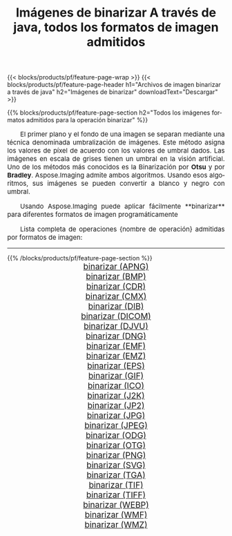 ﻿---
title: Imágenes de binarizar A través de java, todos los formatos de imagen admitidos 
weight: 3920
url: /es/java/binarize/ 
lang: es
langdirlevel: 2
locales: zh-hans,ja,it,ru,de,es,fr,nl,id,lt,pl,pt,vi,tr,ko,zh-hant,ar,hi,th,sv,cs,uk,he
description: Usando Aspose.Imaging puede fácilmente binarizar imágenes a través de java
---

{{< blocks/products/pf/feature-page-wrap >}}
{{< blocks/products/pf/feature-page-header h1="Archivos de imagen binarizar a través de java" h2="Imágenes de binarizar" downloadText="Descargar" >}}


{{% blocks/products/pf/feature-page-section  h2="Todos los imágenes formatos admitidos para la operación binarizar" %}}
<p align="justify" style="text-indent:2em;font-size:15px;">
El primer plano y el fondo de una imagen se separan mediante una técnica denominada umbralización de imágenes. Este método asigna los valores de píxel de acuerdo con los valores de umbral dados. Las imágenes en escala de grises tienen un umbral en la visión artificial. Uno de los métodos más conocidos es la Binarización por <b>Otsu</b> y por <b>Bradley</b>. Aspose.Imaging admite ambos algoritmos. Usando esos algoritmos, sus imágenes se pueden convertir a blanco y negro con umbral.
</p>
<p align="justify" style="text-indent:2em;font-size:15px;">
Usando Aspose.Imaging puede aplicar fácilmente **binarizar** para diferentes formatos de imagen programáticamente
</p>
<p align="justify" style="text-indent:2em;font-size:15px;">
Lista completa de operaciones {nombre de operación} admitidas por formatos de imagen:
</p>
<hr/>
{{% /blocks/products/pf/feature-page-section %}}
<div class="container-fluid productfamilypage bg-gray">
    <div class="convertypes bg-gray agp-content section">
        <div class="container">
		<div class="row other-converters" style="gap: 10px;font-size: 19px;text-align:center;">
		    <div class='col-md-2 other-converter remove-lp remove-rp'><a href="/imaging/es/java/binarize/apng/" style="padding:15px;">binarizar (APNG)</a></div><div class='col-md-2 other-converter remove-lp remove-rp'><a href="/imaging/es/java/binarize/bmp/" style="padding:15px;">binarizar (BMP)</a></div><div class='col-md-2 other-converter remove-lp remove-rp'><a href="/imaging/es/java/binarize/cdr/" style="padding:15px;">binarizar (CDR)</a></div><div class='col-md-2 other-converter remove-lp remove-rp'><a href="/imaging/es/java/binarize/cmx/" style="padding:15px;">binarizar (CMX)</a></div><div class='col-md-2 other-converter remove-lp remove-rp'><a href="/imaging/es/java/binarize/dib/" style="padding:15px;">binarizar (DIB)</a></div><div class='col-md-2 other-converter remove-lp remove-rp'><a href="/imaging/es/java/binarize/dicom/" style="padding:15px;">binarizar (DICOM)</a></div><div class='col-md-2 other-converter remove-lp remove-rp'><a href="/imaging/es/java/binarize/djvu/" style="padding:15px;">binarizar (DJVU)</a></div><div class='col-md-2 other-converter remove-lp remove-rp'><a href="/imaging/es/java/binarize/dng/" style="padding:15px;">binarizar (DNG)</a></div><div class='col-md-2 other-converter remove-lp remove-rp'><a href="/imaging/es/java/binarize/emf/" style="padding:15px;">binarizar (EMF)</a></div><div class='col-md-2 other-converter remove-lp remove-rp'><a href="/imaging/es/java/binarize/emz/" style="padding:15px;">binarizar (EMZ)</a></div><div class='col-md-2 other-converter remove-lp remove-rp'><a href="/imaging/es/java/binarize/eps/" style="padding:15px;">binarizar (EPS)</a></div><div class='col-md-2 other-converter remove-lp remove-rp'><a href="/imaging/es/java/binarize/gif/" style="padding:15px;">binarizar (GIF)</a></div><div class='col-md-2 other-converter remove-lp remove-rp'><a href="/imaging/es/java/binarize/ico/" style="padding:15px;">binarizar (ICO)</a></div><div class='col-md-2 other-converter remove-lp remove-rp'><a href="/imaging/es/java/binarize/j2k/" style="padding:15px;">binarizar (J2K)</a></div><div class='col-md-2 other-converter remove-lp remove-rp'><a href="/imaging/es/java/binarize/jp2/" style="padding:15px;">binarizar (JP2)</a></div><div class='col-md-2 other-converter remove-lp remove-rp'><a href="/imaging/es/java/binarize/jpg/" style="padding:15px;">binarizar (JPG)</a></div><div class='col-md-2 other-converter remove-lp remove-rp'><a href="/imaging/es/java/binarize/jpeg/" style="padding:15px;">binarizar (JPEG)</a></div><div class='col-md-2 other-converter remove-lp remove-rp'><a href="/imaging/es/java/binarize/odg/" style="padding:15px;">binarizar (ODG)</a></div><div class='col-md-2 other-converter remove-lp remove-rp'><a href="/imaging/es/java/binarize/otg/" style="padding:15px;">binarizar (OTG)</a></div><div class='col-md-2 other-converter remove-lp remove-rp'><a href="/imaging/es/java/binarize/png/" style="padding:15px;">binarizar (PNG)</a></div><div class='col-md-2 other-converter remove-lp remove-rp'><a href="/imaging/es/java/binarize/svg/" style="padding:15px;">binarizar (SVG)</a></div><div class='col-md-2 other-converter remove-lp remove-rp'><a href="/imaging/es/java/binarize/tga/" style="padding:15px;">binarizar (TGA)</a></div><div class='col-md-2 other-converter remove-lp remove-rp'><a href="/imaging/es/java/binarize/tif/" style="padding:15px;">binarizar (TIF)</a></div><div class='col-md-2 other-converter remove-lp remove-rp'><a href="/imaging/es/java/binarize/tiff/" style="padding:15px;">binarizar (TIFF)</a></div><div class='col-md-2 other-converter remove-lp remove-rp'><a href="/imaging/es/java/binarize/webp/" style="padding:15px;">binarizar (WEBP)</a></div><div class='col-md-2 other-converter remove-lp remove-rp'><a href="/imaging/es/java/binarize/wmf/" style="padding:15px;">binarizar (WMF)</a></div><div class='col-md-2 other-converter remove-lp remove-rp'><a href="/imaging/es/java/binarize/wmz/" style="padding:15px;">binarizar (WMZ)</a></div>
                </div>
        </div>
    </div>
</div>
<br/>
